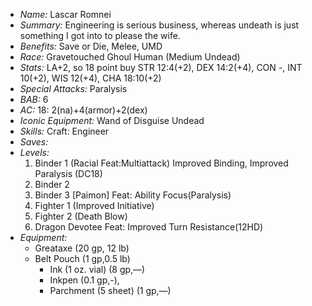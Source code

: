 - *Name:* Lascar Romnei
- *Summary:* Engineering is serious business, whereas undeath is just something I got into to please the wife.
- *Benefits:* Save or Die, Melee, UMD
- *Race:* Gravetouched Ghoul Human (Medium Undead)
- *Stats:* LA+2, so 18 point buy STR 12:4(+2), DEX 14:2(+4), CON -, INT 10(+2), WIS 12(+4), CHA 18:10(+2)
- *Special Attacks:* Paralysis
- *BAB:* 6
- *AC:* 18: 2(na)+4(armor)+2(dex)
- *Iconic Equipment:* Wand of Disguise Undead
- *Skills:* Craft: Engineer
- *Saves:* 
- *Levels:*
  1. Binder 1 (Racial Feat:Multiattack) Improved Binding, Improved Paralysis (DC18)
  2. Binder 2
  3. Binder 3 [Paimon] Feat: Ability Focus(Paralysis)
  4. Fighter 1 (Improved Initiative)
  5. Fighter 2 (Death Blow) 
  6. Dragon Devotee Feat: Improved Turn Resistance(12HD)
- *Equipment:*
  - Greataxe (20 gp, 12 lb)
  - Belt Pouch (1 gp,0.5 lb)
    - Ink (1 oz. vial) (8 gp,—)
    - Inkpen (0.1 gp,-), 
    - Parchment (5 sheet) (1 gp,—)
</pre>
